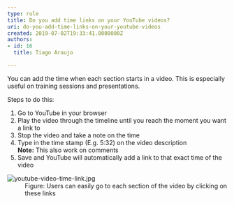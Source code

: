 ```yaml
---
type: rule
title: Do you add time links on your YouTube videos?
uri: do-you-add-time-links-on-your-youtube-videos
created: 2019-07-02T19:33:41.0000000Z
authors:
- id: 16
  title: Tiago Araujo

---
```




<span class='intro'> You can add the time when each section&#160;starts in a video. This is especially useful on training sessions and presentations.<br> </span>

<p>​Steps to do this&#58;<br></p><ol><li>​Go to YouTube in your browser<br></li><li>Play the video&#160;through the timeline until you reach the&#160;moment you want a link to&#160;<br></li><li>Stop the video and take a note on the time<br></li><li>Type in the time stamp (E.g.&#160;5&#58;32) on the video description <br><b>Note&#58;</b> This also work on comments​<br></li><li>Save and YouTube will automatically add a link to that exact time of the video<br></li></ol><dl class="image"><dt><img src="./youtube-video-time-link.jpg" alt="youtube-video-time-link.jpg" /></dt><dd>Figure&#58; Users can easily go to each section of the video by clicking on these links<br></dd></dl>


